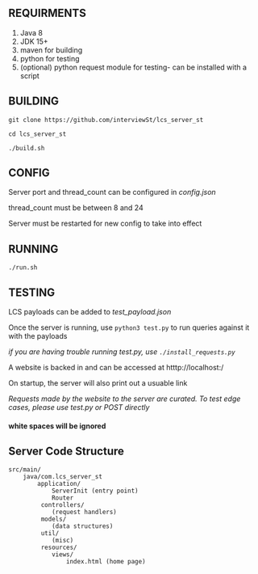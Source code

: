 ## REQUIRMENTS

1. Java 8
2. JDK 15+
3. maven for building
5. python for testing
6. (optional) python request module for testing- can be installed with a script

## BUILDING
`git clone https://github.com/interviewSt/lcs_server_st`

`cd lcs_server_st`

`./build.sh` 


## CONFIG
Server port and thread_count can be configured in
*config.json*

thread_count must be between 8 and 24

Server must be restarted for new config to take into effect


## RUNNING
`./run.sh`


## TESTING
LCS payloads can be added to *test_payload.json*

Once the server is running, use `python3 test.py` to run queries against it with the payloads

*if you are having trouble running test.py, use `./install_requests.py`*

A website is backed in and can be accessed at htttp://localhost:<port in config file>/
    
On startup, the server will also print out a usuable link

*Requests made by the website to the server are curated.*
*To test edge cases, please use test.py or POST directly*

#### white spaces will be ignored

## Server Code Structure
```
src/main/
    java/com.lcs_server_st
        application/
            ServerInit (entry point)
            Router
         controllers/
            (request handlers)
         models/ 
            (data structures)
         util/ 
            (misc)
         resources/
            views/
                index.html (home page)
``` 
